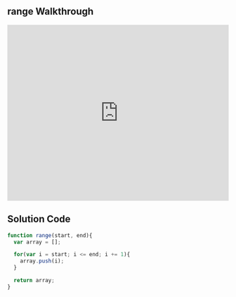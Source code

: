 ## range Walkthrough

<iframe src="https://player.vimeo.com/video/206629555" width="100%" height="400" frameborder="0" webkitallowfullscreen mozallowfullscreen allowfullscreen></iframe>

## Solution Code

```js
function range(start, end){
  var array = [];

  for(var i = start; i <= end; i += 1){
    array.push(i);
  }

  return array;
}
```

